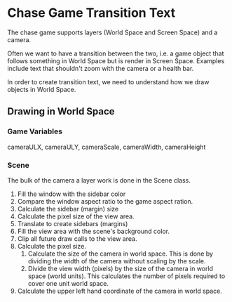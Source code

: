 # Chase Game Transition Text

The chase game supports layers (World Space and Screen Space) and a camera. 

Often we want to have a transition between the two, i.e. a game object that follows something in World Space but is render in Screen Space. Examples include text that shouldn't zoom with the camera or a health bar.

In order to create transition text, we need to understand how we draw objects in World Space.

## Drawing in World Space

### Game Variables

cameraULX, cameraULY, cameraScale, cameraWidth, cameraHeight

### Scene 

The bulk of the camera a layer work is done in the Scene class.

1. Fill the window with the sidebar color
2. Compare the window aspect ratio to the game aspect ration.
3. Calculate the sidebar (margin) size
4. Calculate the pixel size of the view area.
5. Translate to create sidebars (margins)
6. Fill the view area with the scene's background color.
7. Clip all future draw calls to the view area.
8. Calculate the pixel size.
   1. Calculate the size of the camera in world space. This is done by dividing the width of the camera without scaling by the scale.
   2. Divide the view width (pixels) by the size of the camera in world space (world units). This calculates the number of pixels required to cover one unit world space.
9. Calculate the upper left hand coordinate of the camera in world space.